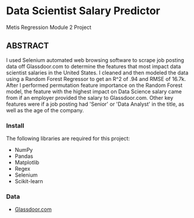 # Data Scientist Salary Predictor
Metis Regression Module 2 Project 

## ABSTRACT

I used Selenium automated web browsing software to scrape job posting data off Glassdoor.com to determine the features that most impact data scientist salaries in the United States. I cleaned and then modeled the data using a Random Forest Regressor to get an R^2 of .94 and RMSE of 16.7k. After I performed permutation feature importance on the Random Forest model, the feature with the highest impact on Data Science salary came from if an employer provided the salary to Glassdoor.com. Other key features were if a job posting had 'Senior' or 'Data Analyst' in the title, as well as the age of the company.

### Install
 The following libraries are required for this project:
 
  - NumPy
  - Pandas
  - Matplotlib
  - Regex
  - Selenium
  - Scikit-learn

### Data
  - [Glassdoor.com](https://www.glassdoor.com/Job/data-scientist-jobs-SRCH_KO0,14.htm)
